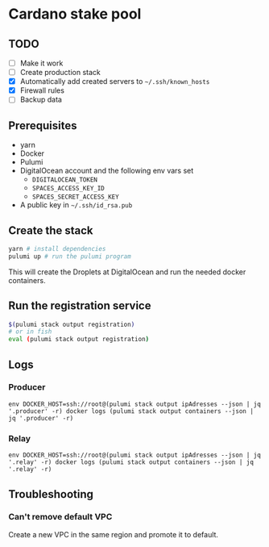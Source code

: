 # Cardano stake pool

## TODO

- [ ] Make it work
- [ ] Create production stack
- [x] Automatically add created servers to `~/.ssh/known_hosts`
- [x] Firewall rules
- [ ] Backup data

## Prerequisites

- yarn
- Docker
- Pulumi
- DigitalOcean account and the following env vars set
  - `DIGITALOCEAN_TOKEN`
  - `SPACES_ACCESS_KEY_ID`
  - `SPACES_SECRET_ACCESS_KEY`
- A public key in `~/.ssh/id_rsa.pub`

## Create the stack

```sh
yarn # install dependencies
pulumi up # run the pulumi program
```

This will create the Droplets at DigitalOcean and run the needed docker containers.

## Run the registration service

```sh
$(pulumi stack output registration)
# or in fish
eval (pulumi stack output registration)
```

## Logs

### Producer

```fish
env DOCKER_HOST=ssh://root@(pulumi stack output ipAdresses --json | jq '.producer' -r) docker logs (pulumi stack output containers --json | jq '.producer' -r)
```

### Relay

```fish
env DOCKER_HOST=ssh://root@(pulumi stack output ipAdresses --json | jq '.relay' -r) docker logs (pulumi stack output containers --json | jq '.relay' -r)
```

## Troubleshooting

### Can't remove default VPC

Create a new VPC in the same region and promote it to default.
